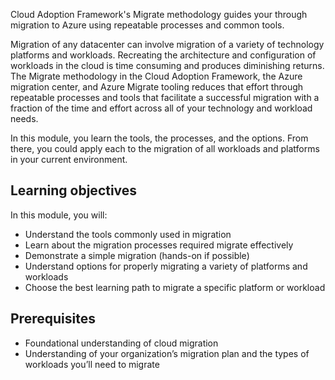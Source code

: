 Cloud Adoption Framework's Migrate methodology guides your through migration to Azure using repeatable processes and common tools.

Migration of any datacenter can involve migration of a variety of technology platforms and workloads. Recreating the architecture and configuration of workloads in the cloud is time consuming and produces diminishing returns. The Migrate methodology in the Cloud Adoption Framework, the Azure migration center, and Azure Migrate tooling reduces that effort through repeatable processes and tools that facilitate a successful migration with a fraction of the time and effort across all of your technology and workload needs.

In this module, you learn the tools, the processes, and the options. From there, you could apply each to the migration of all workloads and platforms in your current environment.

## Learning objectives

In this module, you will:

- Understand the tools commonly used in migration
- Learn about the migration processes required migrate effectively
- Demonstrate a simple migration (hands-on if possible)
- Understand options for properly migrating a variety of platforms and workloads
- Choose the best learning path to migrate a specific platform or workload

## Prerequisites

- Foundational understanding of cloud migration
- Understanding of your organization’s migration plan and the types of workloads you’ll need to migrate
